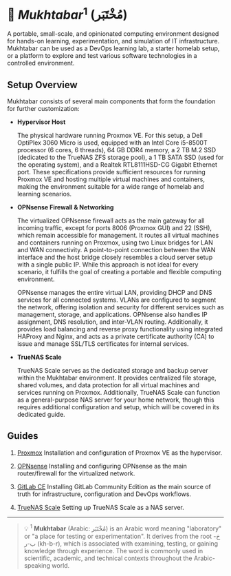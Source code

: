 # 🔬 $Mukhtabar^1$ (مُخْتَبَر)

A portable, small-scale, and opinionated computing environment designed for hands-on learning, experimentation, and simulation of IT infrastructure. Mukhtabar can be used as a DevOps learning lab, a starter homelab setup, or a platform to explore and test various software technologies in a controlled environment.

## Setup Overview

Mukhtabar consists of several main components that form the foundation for further customization:

- **Hypervisor Host**

  The physical hardware running Proxmox VE. For this setup, a Dell OptiPlex 3060 Micro is used, equipped with an Intel Core i5-8500T processor (6 cores, 6 threads), 64 GB DDR4 memory, a 2 TB M.2 SSD (dedicated to the TrueNAS ZFS storage pool), a 1 TB SATA SSD (used for the operating system), and a Realtek RTL8111HSD-CG Gigabit Ethernet port. These specifications provide sufficient resources for running Proxmox VE and hosting multiple virtual machines and containers, making the environment suitable for a wide range of homelab and learning scenarios.

- **OPNsense Firewall & Networking**

  The virtualized OPNsense firewall acts as the main gateway for all incoming traffic, except for ports 8006 (Proxmox GUI) and 22 (SSH), which remain accessible for management. It routes all virtual machines and containers running on Proxmox, using two Linux bridges for LAN and WAN connectivity. A point-to-point connection between the WAN interface and the host bridge closely resembles a cloud server setup with a single public IP. While this approach is not ideal for every scenario, it fulfills the goal of creating a portable and flexible computing environment.

  OPNsense manages the entire virtual LAN, providing DHCP and DNS services for all connected systems. VLANs are configured to segment the network, offering isolation and security for different services such as management, storage, and applications. OPNsense also handles IP assignment, DNS resolution, and inter-VLAN routing. Additionally, it provides load balancing and reverse proxy functionality using integrated HAProxy and Nginx, and acts as a private certificate authority (CA) to issue and manage SSL/TLS certificates for internal services.

- **TrueNAS Scale**

  TrueNAS Scale serves as the dedicated storage and backup server within the Mukhtabar environment. It provides centralized file storage, shared volumes, and data protection for all virtual machines and services running on Proxmox. Additionally, TrueNAS Scale can function as a general-purpose NAS server for your home network, though this requires additional configuration and setup, which will be covered in its dedicated guide.

## Guides

1. [Proxmox](guides/proxmox/README.md)
   Installation and configuration of Proxmox VE as the hypervisor.

2. [OPNsense](guides/opnsense/README.md)
   Installing and configuring OPNsense as the main router/firewall for the virtualized network.

3. [GitLab CE](guides/gitlab/README.md)
   Installing GitLab Community Edition as the main source of truth for infrastructure, configuration and DevOps workflows.

4. [TrueNAS Scale](guides/truenas/README.md)
   Setting up TrueNAS Scale as a NAS server.

---

> 💡 $^1$ **Mukhtabar** (Arabic: مُخْتَبَر) is an Arabic word meaning "laboratory" or "a place for testing or experimentation". It derives from the root خ-ب-ر (kh-b-r), which is associated with examining, testing, or gaining knowledge through experience. The word is commonly used in scientific, academic, and technical contexts throughout the Arabic-speaking world.
